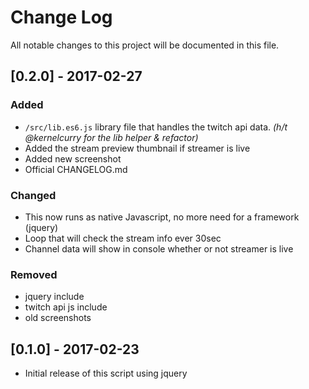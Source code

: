 # Change Log
All notable changes to this project will be documented in this file.

## [0.2.0] - 2017-02-27
### Added
- `/src/lib.es6.js` library file that handles the twitch api data. _(h/t @kernelcurry for the lib helper & refactor)_
- Added the stream preview thumbnail if streamer is live
- Added new screenshot
- Official CHANGELOG.md

### Changed
- This now runs as native Javascript, no more need for a framework (jquery)
- Loop that will check the stream info ever 30sec
- Channel data will show in console whether or not streamer is live

### Removed
- jquery include
- twitch api js include
- old screenshots

## [0.1.0] - 2017-02-23
- Initial release of this script using jquery
